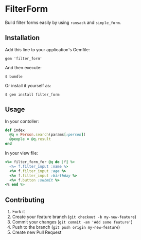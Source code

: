 # FilterForm

Build filter forms easily by using `ransack` and `simple_form`.

## Installation

Add this line to your application's Gemfile:

    gem 'filter_form'

And then execute:

    $ bundle

Or install it yourself as:

    $ gem install filter_form

## Usage

In your contoller:

```ruby
def index
  @q = Person.search(params[:person])
  @people = @q.result
end
```

In your view file:

```ruby
<%= filter_form_for @q do |f| %>
  <%= f.filter_input :name %>
  <%= f.filter_input :age %>
  <%= f.filter_input :birthday %>
  <%= f.button :submit %>
<% end %>
```

## Contributing

1. Fork it
2. Create your feature branch (`git checkout -b my-new-feature`)
3. Commit your changes (`git commit -am 'Add some feature'`)
4. Push to the branch (`git push origin my-new-feature`)
5. Create new Pull Request
